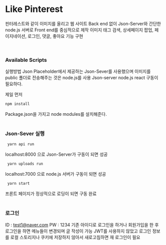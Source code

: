 # Like Pinterest
핀터레스트와 같이 이미지를 올리고 웹 사이트
Back end 없이 Json-Server와 간단한 node.js 서버로 Front end를 중심적으로 제작
이미지 태그 검색, 상세페이지 팝업, 페이지네이션, 로그인, 댓글, 좋아요 기능 구현    
<br>
<br>
### Available Scripts
실행방법 Json Placeholder에서 제공하는 Json-Sever를 사용했으며 이미지를 public 폴더로 전송해주는 것은 node.js를 사용
Json-server 
node.js
react 구동이 필요하다.

제일 먼저
```bash
npm install
```
Package.json을 가지고 node modules를 설치해준다.
<br>
<br>

### Json-Sever 실행
```bash
 yarn api run
```
localhost:8000 으로 Json-Server가 구동이 되면 성공

```bash
 yarn uploads run
```
localhost:7000 으로 node.js 서버가 구동이 되면 성공

```bash
 yarn start
```
프론트 페이지가 정상적으로 로딩이 되면 구동 완료
<br>
<br>

### 로그인
ID : test1@naver.com
PW : 1234
기존 아이디로 로그인을 하거나 회원가입을 한 후 로그인을 하면 메뉴들이 변경되며 글 작성이 가능
JWT를 사용하지 않았고 로그인 정보를 로컬 스토리지나 쿠키에 저장하지 않아서 새로고침하면 재 로그인이 필요
